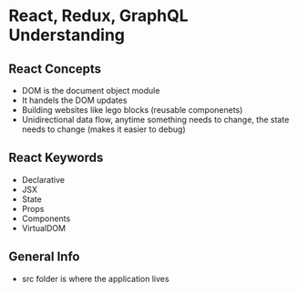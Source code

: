 # React, Redux, GraphQL Understanding

## React Concepts

- DOM is the document object module
- It handels the DOM updates
- Building websites like lego blocks (reusable componenets)
- Unidirectional data flow, anytime something needs to change, the state needs to change (makes it easier to debug)

## React Keywords

- Declarative
- JSX
- State
- Props
- Components
- VirtualDOM

## General Info

- src folder is where the application lives